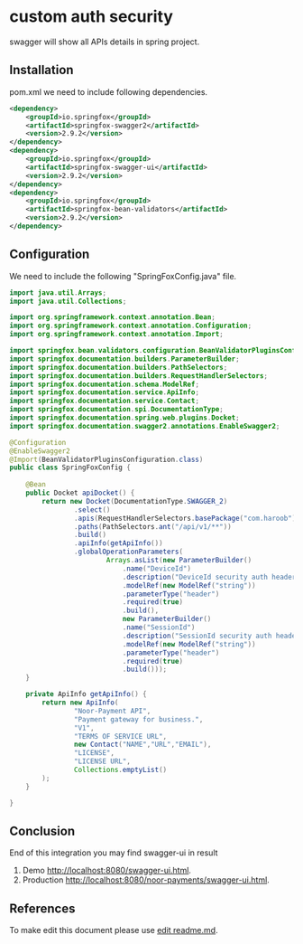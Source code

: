 # custom auth security

swagger will show all APIs details in spring project.

## Installation
pom.xml we need to include following dependencies.

```xml
<dependency>
	<groupId>io.springfox</groupId>
	<artifactId>springfox-swagger2</artifactId>
	<version>2.9.2</version>
</dependency>
<dependency>
	<groupId>io.springfox</groupId>
	<artifactId>springfox-swagger-ui</artifactId>
	<version>2.9.2</version>
</dependency>
<dependency>
	<groupId>io.springfox</groupId>
	<artifactId>springfox-bean-validators</artifactId>
	<version>2.9.2</version>
</dependency>
```

## Configuration
We need to include the following "SpringFoxConfig.java" file.   

```java
import java.util.Arrays;
import java.util.Collections;

import org.springframework.context.annotation.Bean;
import org.springframework.context.annotation.Configuration;
import org.springframework.context.annotation.Import;

import springfox.bean.validators.configuration.BeanValidatorPluginsConfiguration;
import springfox.documentation.builders.ParameterBuilder;
import springfox.documentation.builders.PathSelectors;
import springfox.documentation.builders.RequestHandlerSelectors;
import springfox.documentation.schema.ModelRef;
import springfox.documentation.service.ApiInfo;
import springfox.documentation.service.Contact;
import springfox.documentation.spi.DocumentationType;
import springfox.documentation.spring.web.plugins.Docket;
import springfox.documentation.swagger2.annotations.EnableSwagger2;

@Configuration
@EnableSwagger2
@Import(BeanValidatorPluginsConfiguration.class)
public class SpringFoxConfig {
   
    @Bean
    public Docket apiDocket() {
        return new Docket(DocumentationType.SWAGGER_2)
                .select()
                .apis(RequestHandlerSelectors.basePackage("com.haroob"))
                .paths(PathSelectors.ant("/api/v1/**"))
                .build()
                .apiInfo(getApiInfo())
                .globalOperationParameters(
                        Arrays.asList(new ParameterBuilder()
                            .name("DeviceId")
                            .description("DeviceId security auth header.")
                            .modelRef(new ModelRef("string"))
                            .parameterType("header")
                            .required(true)
                            .build(),
                            new ParameterBuilder()
                            .name("SessionId")
                            .description("SessionId security auth header.")
                            .modelRef(new ModelRef("string"))
                            .parameterType("header")
                            .required(true)
                            .build()));
    }

    private ApiInfo getApiInfo() {
        return new ApiInfo(
                "Noor-Payment API",
                "Payment gateway for business.",
                "V1",
                "TERMS OF SERVICE URL",
                new Contact("NAME","URL","EMAIL"),
                "LICENSE",
                "LICENSE URL",
                Collections.emptyList()
        );
    }

}
```

## Conclusion
End of this integration you may find swagger-ui in result
1. Demo [http://localhost:8080/swagger-ui.html](http://localhost:8080/swagger-ui.html).
2. Production [http://localhost:8080/noor-payments/swagger-ui.html](http://localhost:8080/noor-payments/swagger-ui.html).

## References
To make edit this document please use [edit readme.md](https://www.makeareadme.com/#rendered-1).
